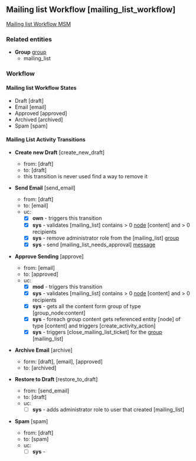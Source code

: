 ## Mailing list Workflow [mailing_list_workflow]

[Mailing list Workflow MSM](../../modules/custom/dmt_mailing_list/src/Plugin/ModerationStateMachine/MailingListStateMachine.php)

### Related entities

- **Group** [group](../entities/group.md)
  - mailing_list

### Workflow

#### Mailing list Workflow States

- Draft [draft]
- Email [email]
- Approved [approved]
- Archived [archived]
- Spam [spam]

#### Mailing List Activity Transitions

- **Create new Draft** [create_new_draft]
  - from: [draft]
  - to: [draft]
  - this transition is never used find a way to remove it
 
- **Send Email** [send_email]
  - from: [draft]
  - to: [email]    
  - uc:
    - [x] **own** - triggers this transition
    - [x] **sys** - validates [mailing_list] contains > 0 [node](../entities/node.md) [content] and > 0 recipients 
    - [x] **sys** - remove administrator role from the [mailing_list] [group](../entities/group.md)
    - [x] **sys** - send [mailing_list_needs_approval] [message](../entities/message.md)
    
- **Approve Sending**	[approve]
  - from: [email]
  - to: [approved]
  - uc:
    - [x] **mod** - triggers this transition
    - [x] **sys** - validates [mailing_list] contains > 0 [node](../entities/node.md) [content] and > 0 recipients 
    - [x] **sys** - gets all the content form group of type [group_node:content] 
    - [x] **sys** - foreach group content gets referenced entity [node] of type [content] and triggers [create_activity_action]
    - [x] **sys** - triggers [close_mailing_list_ticket] for the [group](../entities/group.md) [mailing_list]
    
- **Archive	Email** [archive]
  - form: [draft], [email], [approved]
  - to: [archived]
  
- **Restore to Draft**	[restore_to_draft]
  - from: [send_email]
  - to: [draft]
  - uc:
    - [ ] **sys** - adds administrator role to user that created [mailing_list]
  
- **Spam** [spam]
  - from: [draft]
  - to: [spam]
  - uc:
    - [ ] **sys** - 
